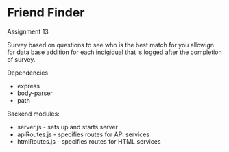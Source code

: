 # Friend Finder
Assignment 13

Survey based on questions to see who is the best match for you allowign for data base addition for each indigidual that is logged after the completion of survey. 

Dependencies
- express
- body-parser
- path

Backend modules:
- server.js - sets up and starts server
- apiRoutes.js - specifies routes for API services
- htmlRoutes.js - specifies routes for HTML services


